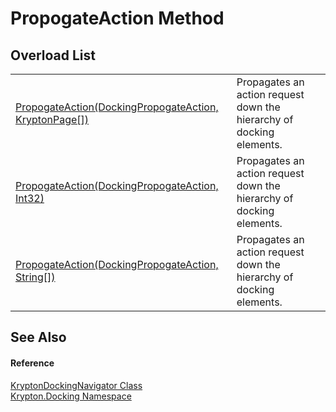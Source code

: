 # PropogateAction Method


## Overload List
<table>
<tr>
<td><a href="365a22a9-4486-d5f2-2b82-e803434e64b9.md">PropogateAction(DockingPropogateAction, KryptonPage[])</a></td>
<td>Propagates an action request down the hierarchy of docking elements.</td></tr>
<tr>
<td><a href="233bb399-94d1-b1af-8f91-a7839557ef61.md">PropogateAction(DockingPropogateAction, Int32)</a></td>
<td>Propagates an action request down the hierarchy of docking elements.</td></tr>
<tr>
<td><a href="62f1c829-1f83-1412-12c1-3dc27307fd09.md">PropogateAction(DockingPropogateAction, String[])</a></td>
<td>Propagates an action request down the hierarchy of docking elements.</td></tr>
</table>

## See Also


#### Reference
<a href="6f08c251-cb6b-a0e4-cae2-119443dd287b.md">KryptonDockingNavigator Class</a>  
<a href="98399376-cf41-9454-4b4d-4fab2ca20bc7.md">Krypton.Docking Namespace</a>  
